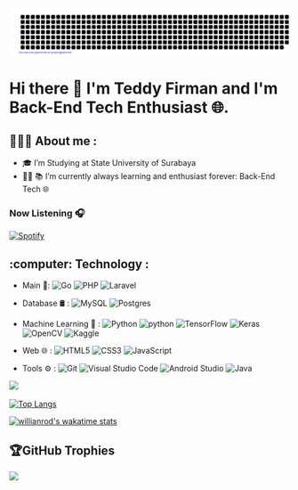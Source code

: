 
![gitartwork](gitartwork.svg)


<h1> Hi there 👋 I'm Teddy Firman and I'm Back-End Tech Enthusiast 🌐.</h1>

<h2>👨🏻‍💻  About me :</h2>

- :mortar_board: I’m Studying at State University of Surabaya 
- 🧑‍💻 :books: I’m currently always learning and enthusiast forever: Back-End Tech 🌐

### Now Listening 🎧
[![Spotify](https://novatorem-sable-psi.vercel.app/api/spotify)](https://open.spotify.com/user/Tesman)

<h2>:computer:  Technology :</h2>

- Main :pushpin::  	  ![Go](https://img.shields.io/badge/go-%2300ADD8.svg?style=flat&logo=go&logoColor=white)  ![PHP](https://img.shields.io/badge/php-%23777BB4.svg?style=flat&logo=php&logoColor=white)  ![Laravel](https://img.shields.io/badge/laravel-%23FF2D20.svg?style=flat&logo=laravel&logoColor=white)

- Database 🛢 :  ![MySQL](https://img.shields.io/badge/mysql-%2300f.svg?style=flat&logo=mysql&logoColor=white) 	![Postgres](https://img.shields.io/badge/postgres-%23316192.svg?style=flat&logo=postgresql&logoColor=white)

- Machine Learning 🤖 :  ![Python](https://img.shields.io/badge/python-3670A0?style=flat&logo=python&logoColor=ffdd54)  ![python](https://img.shields.io/badge/-Jupyter_Notebook-yellow?style=flat&logo=jupyter&color=grey&logoColor=orange)  ![TensorFlow](https://img.shields.io/badge/TensorFlow-%23FF6F00.svg?style=flat&logo=TensorFlow&logoColor=white) ![Keras](https://img.shields.io/badge/Keras-%23D00000.svg?style=flat&logo=Keras&logoColor=white)  ![OpenCV](https://img.shields.io/badge/opencv-%23white.svg?style=flat&logo=opencv&logoColor=white)   ![Kaggle](https://img.shields.io/badge/Kaggle-035a7d?style=flat&logo=kaggle&logoColor=white)

- Web 🌐 :  ![HTML5](https://img.shields.io/badge/html5-%23E34F26.svg?style=flat&logo=html5&logoColor=white) ![CSS3](https://img.shields.io/badge/css3-%231572B6.svg?style=flat&logo=css3&logoColor=white) ![JavaScript](https://img.shields.io/badge/javascript-%23323330.svg?style=flat&logo=javascript&logoColor=%23F7DF1E)    

- Tools ⚙️ :  ![Git](https://img.shields.io/badge/git-%23F05033.svg?style=flat&logo=git&logoColor=white) ![Visual Studio Code](https://img.shields.io/badge/Visual%20Studio%20Code-0078d7.svg?style=flat&logo=visual-studio-code&logoColor=white)   ![Android Studio](https://img.shields.io/badge/Android%20Studio-3DDC84.svg?style=flat&logo=android-studio&logoColor=white)  ![Java](https://img.shields.io/badge/java-%23ED8B00.svg?style=flat&logo=java&logoColor=white)

<!-- - Total Hours Code ⏰ : [![wakatime](https://wakatime.com/badge/user/40f88de2-b23b-42f6-b098-b034e23341ac.svg)](https://wakatime.com/@40f88de2-b23b-42f6-b098-b034e23341ac) -->

<!-- [![Anurag's GitHub stats](https://github-readme-stats.vercel.app/api?username=TeddyFirman&count_private=true&show_icons=true&theme=tokyonight&layout=compact)](https://github.com/anuraghazra/github-readme-stats) -->


![](https://github-readme-stats.vercel.app/api?username=TeddyFirman&theme=radical&hide_border=false&include_all_commits=true&count_private=true)


[![Top Langs](https://github-readme-stats.vercel.app/api/top-langs/?username=TeddyFirman&theme=tokyonight&layout=compact&langs_count=10)](https://github.com/anuraghazra/github-readme-stats)

[![willianrod's wakatime stats](https://github-readme-stats.vercel.app/api/wakatime?username=Tedd404&theme=github_dark)](https://github.com/anuraghazra/github-readme-stats) 

## 🏆GitHub Trophies
![](https://github-trophies.vercel.app/?username=TeddyFirman&theme=radical&no-frame=false&no-bg=false&margin-w=4)




<!--START_SECTION:waka-->
<!--END_SECTION:waka-->










